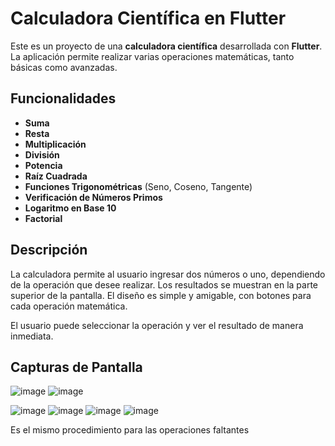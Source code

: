 # Calculadora Científica en Flutter

Este es un proyecto de una **calculadora científica** desarrollada con **Flutter**. La aplicación permite realizar varias operaciones matemáticas, tanto básicas como avanzadas.

## Funcionalidades

- **Suma**
- **Resta**
- **Multiplicación**
- **División**
- **Potencia**
- **Raíz Cuadrada**
- **Funciones Trigonométricas** (Seno, Coseno, Tangente)
- **Verificación de Números Primos**
- **Logaritmo en Base 10**
- **Factorial**

## Descripción

La calculadora permite al usuario ingresar dos números o uno, dependiendo de la operación que desee realizar. Los resultados se muestran en la parte superior de la pantalla. El diseño es simple y amigable, con botones para cada operación matemática. 

El usuario puede seleccionar la operación y ver el resultado de manera inmediata.

## Capturas de Pantalla


![image](https://github.com/user-attachments/assets/98346c75-43db-471d-80ea-09f1ecfb03b5)
![image](https://github.com/user-attachments/assets/8b8ff617-47dc-4660-95cd-372e190661bf)

![image](https://github.com/user-attachments/assets/1fe0a0e2-2908-4839-96ea-86c32c2b4380)
![image](https://github.com/user-attachments/assets/7163babc-d21f-4004-82bc-67c6a59c5d8b)
![image](https://github.com/user-attachments/assets/164b2821-cb71-47b4-aee4-3bd28ba73681)
![image](https://github.com/user-attachments/assets/7681bd23-cea0-4d1b-8181-3241a3eda2fc)

Es el mismo procedimiento para las operaciones faltantes





